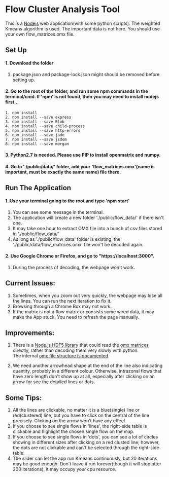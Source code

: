 # Flow Cluster Analysis Tool

This is a [Nodejs](https://docs.npmjs.com/getting-started/installing-node) web application(with some python scripts). The weighted Kmeans algorithm is used. The important data is not here. You should use your own flow_matrices.omx file. 

## Set Up
#### 1. Download the folder

1. package.json and package-lock.json might should be removed before setting up.

#### 2. Go to the root of the folder, and run some npm commands in the terminal/cmd. If 'npm' is not found, then you may need to install nodejs first...

    1. npm install
    2. npm install --save express
    3. npm install --save Blob
    4. npm install --save child-process
    5. npm install --save http-errors
    6. npm install --save jade
    7. npm install --save jsdom
    8. npm install --save morgan
       
#### 3. Python2.7 is needed. Please use PIP to install openmatrix and numpy.
#### 4. Go to './public/data/' folder, add your 'flow_matrices.omx'(name is important, must be exactly the same name) file there.

## Run The Application
#### 1. Use your terminal going to the root and type 'npm start'

1. You can see some message in the terminal.
2. The application will create a new folder './public/flow_data/' if there isn't one.
3. It may take one hour to extract OMX file into a bunch of csv files stored in './public/flow_data/'
4. As long as './public/flow_data' folder is existing, the './public/data/flow_matrices.omx' file won't be decoded again.

#### 2. Use Google Chrome or Firefox, and go to "https://localhost:3000".

1. During the process of decoding, the webpage won't work.
    
## Current Issues:

1. Sometimes, when you zoom out very quickly, the webpage may lose all the lines. You can run the next iteration to fix it.
2. Browsing through a Chrome Box may not work.
3. If the matrix is not a flow matrix or consists some wired data, it may make the App stuck. You need to refresh the page manually. 

## Improvements:
1. There is a [Node.js HDF5 library](https://www.npmjs.com/package/hdf5) that could read the [omx matrices](https://github.com/osPlanning/omx) directly, rather than decoding them very slowly with python.  
The internal [omx file structure is documented](https://github.com/osPlanning/omx/wiki/Specification).

2. We need another arrowhead shape at the end of the line also indicating quantity, probably in a different colour. Otherwise, intrazonal flows that have zero length don't show up at all, especially after
clicking on an arrow for see the detailed lines or dots. 

## Some Tips:

1. All the lines are clickable, no matter it is a blue(single) line or red(clustered) line, but you have to click on the central of the line precisely. Clicking on the arrow won't have any effect.
2. If you choose to see single flows in 'lines', the right-side table is clickable and highlight the chosen single flow on the map.
3. If you choose to see single flows in 'dots', you can see a lot of circles showing in different sizes after clicking on a red clusted line; however, the dots are not clickable and can't be selected through the right-side table.
4. The slider can let the app run Kmeans continuously, but 20 iterations may be good enough. Don't leave it run forever(though it will stop after 200 iterations), it may occupy your cpu resource.
